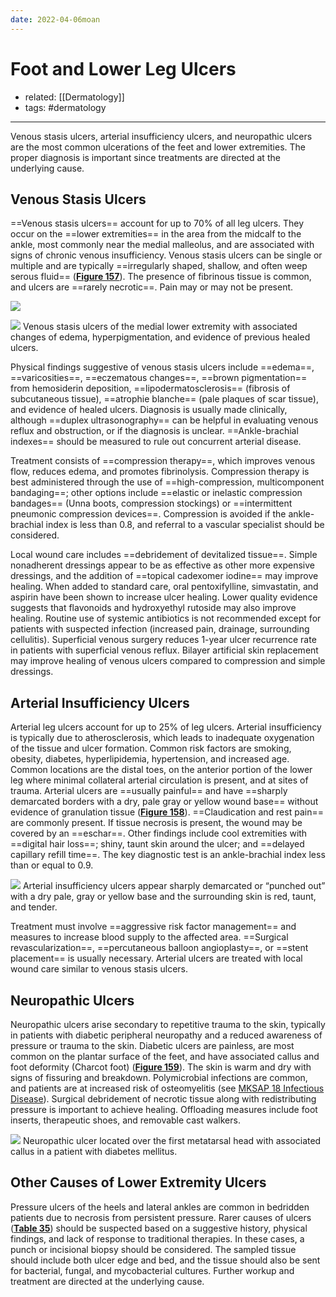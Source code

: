 ```yaml
---
date: 2022-04-06moan
---
```


# Foot and Lower Leg Ulcers

- related: [[Dermatology]]
- tags: #dermatology
---

Venous stasis ulcers, arterial insufficiency ulcers, and neuropathic ulcers are the most common ulcerations of the feet and lower extremities. The proper diagnosis is important since treatments are directed at the underlying cause.

## Venous Stasis Ulcers

<!-- venous stasis ulcers are, sx, rx b:963496914566-->

==Venous stasis ulcers== account for up to 70% of all leg ulcers. They occur on the ==lower extremities== in the area from the midcalf to the ankle, most commonly near the medial malleolus, and are associated with signs of chronic venous insufficiency. Venous stasis ulcers can be single or multiple and are typically ==irregularly shaped, shallow, and often weep serous fluid== (**[Figure 157](https://mksap18.acponline.org/app/topics/dm/figures/mk18_a_dm_f157)**). The presence of fibrinous tissue is common, and ulcers are ==rarely necrotic==. Pain may or may not be present.

![](https://photos.thisispiggy.com/file/wikiFiles/20220423203622.png)

![](https://photos.thisispiggy.com/file/wikiFiles/20220423203629.png)
Venous stasis ulcers of the medial lower extremity with associated changes of edema, hyperpigmentation, and evidence of previous healed ulcers.

Physical findings suggestive of venous stasis ulcers include ==edema==, ==varicosities==, ==eczematous changes==, ==brown pigmentation== from hemosiderin deposition, ==lipodermatosclerosis== (fibrosis of subcutaneous tissue), ==atrophie blanche== (pale plaques of scar tissue), and evidence of healed ulcers. Diagnosis is usually made clinically, although ==duplex ultrasonography== can be helpful in evaluating venous reflux and obstruction, or if the diagnosis is unclear. ==Ankle-brachial indexes== should be measured to rule out concurrent arterial disease.

Treatment consists of ==compression therapy==, which improves venous flow, reduces edema, and promotes fibrinolysis. Compression therapy is best administered through the use of ==high-compression, multicomponent bandaging==; other options include ==elastic or inelastic compression bandages== (Unna boots, compression stockings) or ==intermittent pneumonic compression devices==. Compression is avoided if the ankle-brachial index is less than 0.8, and referral to a vascular specialist should be considered.

Local wound care includes ==debridement of devitalized tissue==. Simple nonadherent dressings appear to be as effective as other more expensive dressings, and the addition of ==topical cadexomer iodine== may improve healing. When added to standard care, oral pentoxifylline, simvastatin, and aspirin have been shown to increase ulcer healing. Lower quality evidence suggests that flavonoids and hydroxyethyl rutoside may also improve healing. Routine use of systemic antibiotics is not recommended except for patients with suspected infection (increased pain, drainage, surrounding cellulitis). Superficial venous surgery reduces 1-year ulcer recurrence rate in patients with superficial venous reflux. Bilayer artificial skin replacement may improve healing of venous ulcers compared to compression and simple dressings.

## Arterial Insufficiency Ulcers

<!-- arterial insufficiency ulcers sx, rx b:585421550602-->

Arterial leg ulcers account for up to 25% of leg ulcers. Arterial insufficiency is typically due to atherosclerosis, which leads to inadequate oxygenation of the tissue and ulcer formation. Common risk factors are smoking, obesity, diabetes, hyperlipidemia, hypertension, and increased age. Common locations are the distal toes, on the anterior portion of the lower leg where minimal collateral arterial circulation is present, and at sites of trauma. Arterial ulcers are ==usually painful== and have ==sharply demarcated borders with a dry, pale gray or yellow wound base== without evidence of granulation tissue (**[Figure 158](https://mksap18.acponline.org/app/topics/dm/figures/mk18_a_dm_f158)**). ==Claudication and rest pain== are commonly present. If tissue necrosis is present, the wound may be covered by an ==eschar==. Other findings include cool extremities with ==digital hair loss==; shiny, taunt skin around the ulcer; and ==delayed capillary refill time==. The key diagnostic test is an ankle-brachial index less than or equal to 0.9.

![](https://photos.thisispiggy.com/file/wikiFiles/20220423203804.png)
Arterial insufficiency ulcers appear sharply demarcated or “punched out” with a dry pale, gray or yellow base and the surrounding skin is red, taunt, and tender.

Treatment must involve ==aggressive risk factor management== and measures to increase blood supply to the affected area. ==Surgical revascularization==, ==percutaneous balloon angioplasty==, or ==stent placement== is usually necessary. Arterial ulcers are treated with local wound care similar to venous stasis ulcers.

## Neuropathic Ulcers

<!-- ignore -->

Neuropathic ulcers arise secondary to repetitive trauma to the skin, typically in patients with diabetic peripheral neuropathy and a reduced awareness of pressure or trauma to the skin. Diabetic ulcers are painless, are most common on the plantar surface of the feet, and have associated callus and foot deformity (Charcot foot) (**[Figure 159](https://mksap18.acponline.org/app/topics/dm/figures/mk18_a_dm_f159)**). The skin is warm and dry with signs of fissuring and breakdown. Polymicrobial infections are common, and patients are at increased risk of osteomyelitis (see [MKSAP 18 Infectious Disease](https://mksap18.acponline.org/app/topics/id/mk18_b_id_s3/mk18_b_id_s3_7)). Surgical debridement of necrotic tissue along with redistributing pressure is important to achieve healing. Offloading measures include foot inserts, therapeutic shoes, and removable cast walkers.

![](https://photos.thisispiggy.com/file/wikiFiles/20220423203823.png)
Neuropathic ulcer located over the first metatarsal head with associated callus in a patient with diabetes mellitus.

## Other Causes of Lower Extremity Ulcers

Pressure ulcers of the heels and lateral ankles are common in bedridden patients due to necrosis from persistent pressure. Rarer causes of ulcers (**[Table 35](https://mksap18.acponline.org/app/topics/dm/tables/mk18_a_dm_t35)**) should be suspected based on a suggestive history, physical findings, and lack of response to traditional therapies. In these cases, a punch or incisional biopsy should be considered. The sampled tissue should include both ulcer edge and bed, and the tissue should also be sent for bacterial, fungal, and mycobacterial cultures. Further workup and treatment are directed at the underlying cause.
